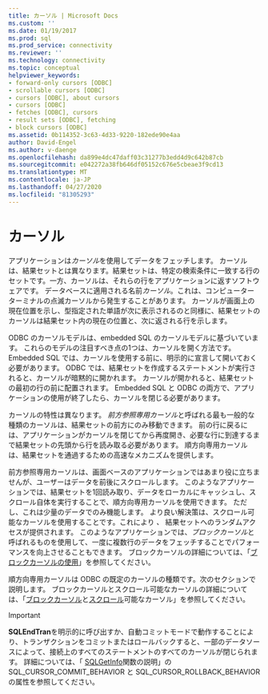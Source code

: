 ```yaml
---
title: カーソル | Microsoft Docs
ms.custom: ''
ms.date: 01/19/2017
ms.prod: sql
ms.prod_service: connectivity
ms.reviewer: ''
ms.technology: connectivity
ms.topic: conceptual
helpviewer_keywords:
- forward-only cursors [ODBC]
- scrollable cursors [ODBC]
- cursors [ODBC], about cursors
- cursors [ODBC]
- fetches [ODBC], cursors
- result sets [ODBC], fetching
- block cursors [ODBC]
ms.assetid: 0b114352-3c63-4d33-9220-182ede90e4aa
author: David-Engel
ms.author: v-daenge
ms.openlocfilehash: da899e4dc47daff03c31277b3edd4d9c642b87cb
ms.sourcegitcommit: e042272a38fb646df05152c676e5cbeae3f9cd13
ms.translationtype: MT
ms.contentlocale: ja-JP
ms.lasthandoff: 04/27/2020
ms.locfileid: "81305293"
---
```

# <a name="cursors"></a>カーソル
アプリケーションは*カーソル*を使用してデータをフェッチします。 カーソルは、結果セットとは異なります。結果セットは、特定の検索条件に一致する行のセットです。一方、カーソルは、それらの行をアプリケーションに返すソフトウェアです。 データベースに適用される名前*カーソル*。これは、コンピューターターミナルの点滅カーソルから発生することがあります。 カーソルが画面上の現在位置を示し、型指定された単語が次に表示されるのと同様に、結果セットのカーソルは結果セット内の現在の位置と、次に返される行を示します。  
  
 ODBC のカーソルモデルは、embedded SQL のカーソルモデルに基づいています。 これらのモデルの注目すべき点の1つは、カーソルを開く方法です。 Embedded SQL では、カーソルを使用する前に、明示的に宣言して開いておく必要があります。 ODBC では、結果セットを作成するステートメントが実行されると、カーソルが暗黙的に開かれます。 カーソルが開かれると、結果セットの最初の行の前に配置されます。 Embedded SQL と ODBC の両方で、アプリケーションの使用が終了したら、カーソルを閉じる必要があります。  
  
 カーソルの特性は異なります。 *前方参照専用カーソル*と呼ばれる最も一般的な種類のカーソルは、結果セットの前方にのみ移動できます。 前の行に戻るには、アプリケーションがカーソルを閉じてから再度開き、必要な行に到達するまで結果セットの先頭から行を読み取る必要があります。 順方向専用カーソルは、結果セットを通過するための高速なメカニズムを提供します。  
  
 前方参照専用カーソルは、画面ベースのアプリケーションではあまり役に立ちませんが、ユーザーはデータを前後にスクロールします。 このようなアプリケーションでは、結果セットを1回読み取り、データをローカルにキャッシュし、スクロール自体を実行することで、順方向専用カーソルを使用できます。 ただし、これは少量のデータでのみ機能します。 より良い解決策は、スクロール可能なカーソルを使用することです。これにより *、* 結果セットへのランダムアクセスが提供されます。 このようなアプリケーションでは、*ブロックカーソル*と呼ばれるものを使用して、一度に複数行のデータをフェッチすることでパフォーマンスを向上させることもできます。 ブロックカーソルの詳細については、「[ブロックカーソルの使用](../../../odbc/reference/develop-app/using-block-cursors.md)」を参照してください。  
  
 順方向専用カーソルは ODBC の既定のカーソルの種類です。次のセクションで説明します。 ブロックカーソルとスクロール可能なカーソルの詳細については、「[ブロックカーソル](../../../odbc/reference/develop-app/block-cursors.md)と[スクロール](../../../odbc/reference/develop-app/scrollable-cursors.md)可能なカーソル」を参照してください。  
  
> [!IMPORTANT]  
>  **SQLEndTran**を明示的に呼び出すか、自動コミットモードで動作することにより、トランザクションをコミットまたはロールバックすると、一部のデータソースによって、接続上のすべてのステートメントのすべてのカーソルが閉じられます。 詳細については、「 [SQLGetInfo](../../../odbc/reference/syntax/sqlgetinfo-function.md)関数の説明」の SQL_CURSOR_COMMIT_BEHAVIOR と SQL_CURSOR_ROLLBACK_BEHAVIOR の属性を参照してください。
